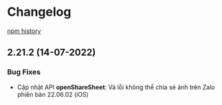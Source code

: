 # Changelog

[npm history][1]

[1]: https://www.npmjs.com/package/zmp-sdk?activeTab=versions

## 2.21.2 (14-07-2022)

### Bug Fixes

* Cập nhật API **openShareSheet**: Vá lỗi không thể chia sẻ ảnh trên Zalo phiên bản 22.06.02 (iOS)
